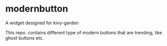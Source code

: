 # modernbutton
A widget designed for kivy-garden

This repo. contains different type of modern buttons that are trending, like ghost buttons etc.

